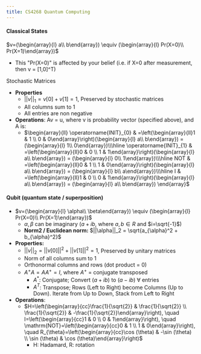 ```yaml
---
title: CS4268 Quantum Computing
---
```

#### Classical States
$v=(\begin{array}{l} a\\ b\end{array}) \equiv (\begin{array}{l} Pr(X=0)\\ Pr(X=1)\end{array})$
* This "Pr(X=0)" is affected by your belief (i.e. if X=0 after measurement, then v = [1,0]^T)

Stochastic Matrices 
  * **Properties**
    * $||v||_1 = v[0] + v[1] = 1$, Preserved by stochastic matrices
    * All columns sum to 1
    * All entries are non negative
  * **Operations**: Av = u, where v is probability vector (specified above), and A is:
    * $\begin{array}{ll} 
    \operatorname{INIT}_{0} & =\left(\begin{array}{ll}1 & 1 \\ 0 & 0\end{array}\right)(\begin{array}{l} a\\ b\end{array}) = (\begin{array}{l} 1\\ 0\end{array})\\\hline
    \operatorname{INIT}_{1} & =\left(\begin{array}{ll}0 & 0 \\ 1 & 1\end{array}\right)(\begin{array}{l} a\\ b\end{array}) = (\begin{array}{l} 0\\ 1\end{array})\\\hline
    NOT & =\left(\begin{array}{ll}0 & 1 \\ 1 & 0\end{array}\right)(\begin{array}{l} a\\ b\end{array}) = (\begin{array}{l} b\\ a\end{array})\\\hline
    I & =\left(\begin{array}{ll}1 & 0 \\ 0 & 1\end{array}\right)(\begin{array}{l} a\\ b\end{array}) = (\begin{array}{l} a\\ b\end{array})
    \end{array}$


#### Qubit (quantum state / superposition)
* $v=(\begin{array}{l} \alpha\\ \beta\end{array}) \equiv (\begin{array}{l} Pr(X=0)\\ Pr(X=1)\end{array})$
  * $\alpha, \beta$ can be imaginary ($a + ib$, where $a,b\in R$ and $i=\sqrt{-1}$)
  * **Norm2 / Euclidean norm:** $||\alpha||_2 = \sqrt{a_{\alpha}^2 + b_{\alpha}^2}$
* **Properties:**
  * $||v||_2 = ||v[0]||^2 + ||v[1]||^2 = 1$, Preserved by unitary matrices
  * Norm of all columns sum to 1
  * Orthonormal columns and rows (dot product = 0)
  * $A^+A = AA^+ = I$, where $A^+$ = conjugate transposed
    * $A^*$: Conjugate; Convert $(a+ib)$ to $(a-ib)$ $\forall$ entries
    * $A^T$: Transpose; Rows (Left to Right) become Columns (Up to Down). Iterate from Up to Down, Stack from Left to Right
* **Operations**:
  * $H=\left(\begin{array}{cc}\frac{1}{\sqrt{2}} & \frac{1}{\sqrt{2}} \\ \frac{1}{\sqrt{2}} & -\frac{1}{\sqrt{2}}\end{array}\right), \quad I=\left(\begin{array}{cc}1 & 0 \\ 0 & 1\end{array}\right), \quad \mathrm{NOT}=\left(\begin{array}{cc}0 & 1 \\ 1 & 0\end{array}\right), \quad R_{\theta}=\left(\begin{array}{cc}\cos (\theta) & -\sin (\theta) \\ \sin (\theta) & \cos (\theta)\end{array}\right)$
    * H: Hadamard, R: rotation